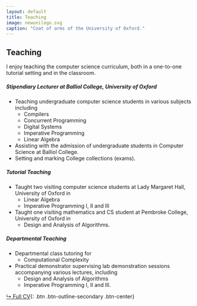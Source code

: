 ```yaml
---
layout: default
title: Teaching
image: newunilogo.svg
caption: "Coat of arms of the University of Oxford."
---
```


## Teaching

I enjoy teaching the computer science curriculum, both in a one-to-one tutorial setting and
in the classroom.

##### Stipendiary Lecturer at Balliol College, University of Oxford
* Teaching undergraduate computer science students in various subjects including
  * Compilers
  * Concurrent Programming
  * Digital Systems
  * Imperative Programming
  * Linear Algebra
* Assisting with the admission of undergraduate students in Computer Science at Balliol College.
* Setting and marking College collections (exams).

##### Tutorial Teaching
* Taught two visiting computer science students at Lady Margaret Hall, University of Oxford in
  * Linear Algebra
  * Imperative Programming I, II and III
* Taught one visiting mathematics and CS student at Pembroke College, University of Oxford in
  * Design and Analysis of Algorithms.

##### Departmental Teaching
* Departmental class tutoring for
  * Computational Complexity
* Practical demonstrator supervising lab demonstration sessions accompanying various
lectures, including
  * Design and Analysis of Algorithms
  * Imperative Programming I, II and III.

[↳ Full CV](assets/files/cv.pdf){: .btn .btn-outline-secondary .btn-center}
